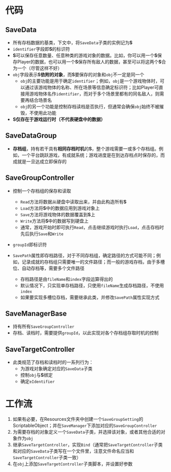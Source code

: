 # 代码

## SaveData

- 所有存档数据的基类，下文中，将`SaveData`子类的实例记为**S**
- `identifier`字段即**S**的标识符
- **S**可以保存任意数量、任意种类的游戏对象的数据。比如，你可以用一个**S**保存Player的数据，也可以用一个**S**保存所有敌人的数据，甚至可以将这两个**S**合为一个（尽管这样不好）
- `obj`字段表示**S依附的对象**，而**S**要保存的对象和`obj`不一定是同一个
  - `obj`的主要功能是用于确定`identifier`；例如，`obj`是一个游戏物体时，可以通过该游戏物体的名称、所在场景等信息确定标识符；比如Player可直接用游戏物体名作`identifier`，而对于多个场景里都有的同名敌人，则需要再结合场景名
  - `obj`的另一个功能是控制存档读档是否执行，但通常会确保`obj`始终不被摧毁，不使用此功能
- **S仅存在于游戏运行时（不代表硬盘中的数据）**

## SaveDataGroup

- **存档组**，持有若干具有**相同存档时机**的**S**，整个游戏需要一或多个存档组。例如，一个平台跳跃游戏，有成就系统；游戏进度是在到达存档点时保存的，而成就是一旦达成立即保存的

## SaveGroupController

- 控制一个存档组的保存和读取
  - `Read`方法将数据从硬盘中读取出来，并由此构造所有**S**
  - `Load`方法将**S**中的数据应用到游戏对象上
  - `Save`方法将游戏物体的数据覆盖到**S**上
  - `Write`方法将**S**中的数据写到硬盘上
  - 通常，游戏开始时即可执行`Read`，点击继续游戏时执行`Load`，点击存档时先后执行`Save`和`Write`

- `groupId`即标识符
- `SavePath`属性即存档路径，对于不同存档组，确定路径的方式可能不同；例如，记录成就的存档组只需要唯一的文件路径；而一般的游戏存档，由于多槽位、自动存档等，需要多个文件路径
  - 存档路径是由`fileName`和`index`字段运算得出的
  - 默认情况下，只实现单存档路径，只使用`fileName`生成存档路径，不使用`index`
  - 如果要实现多槽位存档，需要继承此类，并修改`SavePath`属性实现方式


## SaveManagerBase

- 持有所有`SaveGroupController`
- 存档、读档时，需要提供`groupId`，以此实现对各个存档组存取时机的控制

## SaveTargetController

- 此类规范了存档和读档时的一系列行为：
  - 为游戏对象确定对应的`SaveData`子类
  - 控制`obj`与**S**绑定
  - 确定`eIdentifier`


# 工作流

1. 如果有必要，在Resources文件夹中创建一个`SaveGroupSetting`的ScriptableObject；并在`SaveManager`下添加对应的`SaveGroupController`
2. 为需要存档的对象定义一个`SaveData`子类，并选择该对象，或者其他合适的对象作为`obj`
3. 继承`SaveTargetController`，实现`Bind`（通常把`SaveTargetController`子类和对应的`SaveData`子类写在一个文件里，注意文件命名应当和`SaveTargetController`子类一致）
4. 在`obj`上添加`SaveTargetController`子类脚本，并设置好参数